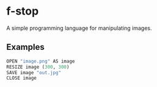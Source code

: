 # f-stop
A simple programming language for manipulating images.

## Examples
```py
OPEN "image.png" AS image
RESIZE image (300, 300)
SAVE image "out.jpg"
CLOSE image
```
